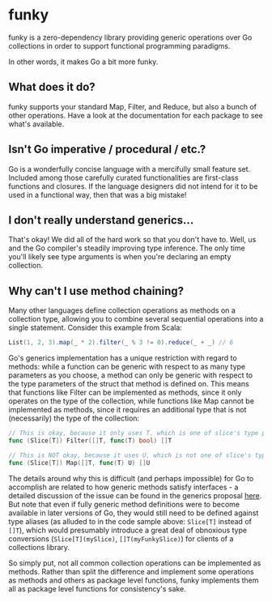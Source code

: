 # funky

funky is a zero-dependency library providing generic operations over Go collections in order to support functional programming paradigms.

In other words, it makes Go a bit more funky.

## What does it do?

funky supports your standard Map, Filter, and Reduce, but also a bunch of other operations. Have a look at the documentation for each package to see what's available.

## Isn't Go imperative / procedural / etc.?

Go is a wonderfully concise language with a mercifully small feature set. Included among those carefully curated functionalities are first-class functions and closures. If the language designers did not intend for it to be used in a functional way, then that was a big mistake!

## I don't really understand generics...

That's okay! We did all of the hard work so that you don't have to. Well, us and the Go compiler's steadily improving type inference. The only time you'll likely see type arguments is when you're declaring an empty collection.

## Why can't I use method chaining?

Many other languages define collection operations as methods on a collection type, allowing you to combine several sequential operations into a single statement. Consider this example from Scala:

```scala
List(1, 2, 3).map(_ * 2).filter(_ % 3 != 0).reduce(_ + _) // 6
```

Go's generics implementation has a unique restriction with regard to methods: while a function can be generic with respect to as many type parameters as you choose, a method can only be generic with respect to the type parameters of the struct that method is defined on. This means that functions like Filter can be implemented as methods, since it only operates on the type of the collection, while functions like Map cannot be implemented as methods, since it requires an additional type that is not (necessarily) the type of the collection:

```go
// This is okay, because it only uses T, which is one of slice's type parameters.
func (Slice[T]) Filter([]T, func(T) bool) []T

// This is NOT okay, because it uses U, which is not one of slice's type parameters.
func (Slice[T]) Map([]T, func(T) U) []U
```

The details around why this is difficult (and perhaps impossible) for Go to accomplish are related to how generic methods satisfy interfaces - a detailed discussion of the issue can be found in the generics proposal [here](https://go.googlesource.com/proposal/+/refs/heads/master/design/43651-type-parameters.md#No-parameterized-methods). But note that even if fully generic method definitions were to become available in later versions of Go, they would still need to be defined against type aliases (as alluded to in the code sample above: `Slice[T]` instead of `[]T`), which would presumably introduce a great deal of obnoxious type conversions (`Slice[T](mySlice)`, `[]T(myFunkySlice)`) for clients of a collections library.

So simply put, not all common collection operations can be implemented as methods. Rather than split the difference and implement some operations as methods and others as package level functions, funky implements them all as package level functions for consistency's sake.

